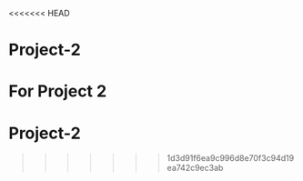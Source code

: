 <<<<<<< HEAD
# Project-2
For Project 2
=======
# Project-2
>>>>>>> 1d3d91f6ea9c996d8e70f3c94d19ea742c9ec3ab
